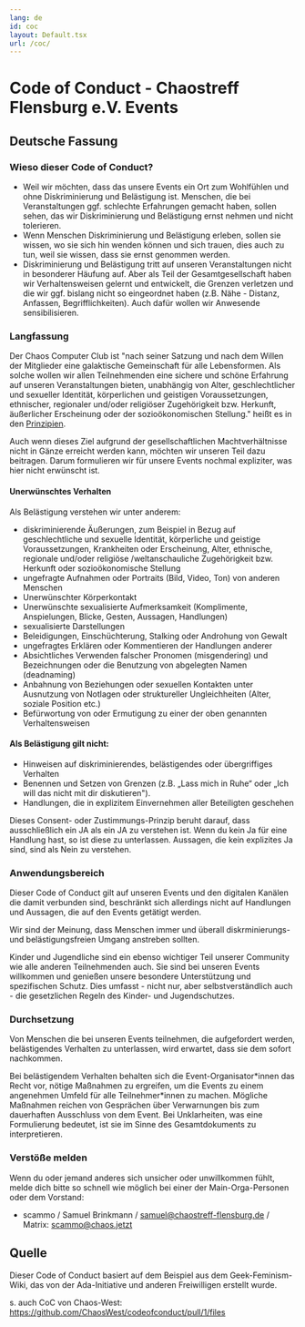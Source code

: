 ```yaml
---
lang: de
id: coc
layout: Default.tsx
url: /coc/
---
```


# Code of Conduct - Chaostreff Flensburg e.V. Events

## Deutsche Fassung

### Wieso dieser Code of Conduct?
* Weil wir möchten, dass das unsere Events ein Ort zum Wohlfühlen und ohne Diskriminierung und Belästigung ist. Menschen, die bei Veranstaltungen ggf. schlechte Erfahrungen gemacht haben, sollen sehen, das wir Diskriminierung und Belästigung ernst nehmen und nicht tolerieren.
* Wenn Menschen Diskriminierung und Belästigung erleben, sollen sie wissen, wo sie sich hin wenden können und sich trauen, dies auch zu tun, weil sie wissen, dass sie ernst genommen werden.
* Diskriminierung und Belästigung tritt auf unseren Veranstaltungen nicht in besonderer Häufung auf. Aber als Teil der Gesamtgesellschaft haben wir Verhaltensweisen gelernt und entwickelt, die Grenzen verletzen und die wir ggf. bislang nicht so eingeordnet haben (z.B. Nähe - Distanz, Anfassen, Begrifflichkeiten). Auch dafür wollen wir Anwesende sensibilisieren.

### Langfassung
Der Chaos Computer Club ist "nach seiner Satzung und nach dem Willen der Mitglieder eine galaktische Gemeinschaft für alle Lebensformen. Als solche wollen wir allen Teilnehmenden eine sichere und schöne Erfahrung auf unseren Veranstaltungen bieten, unabhängig von Alter, geschlechtlicher und sexueller Identität, körperlichen und geistigen Voraussetzungen, ethnischer, regionaler und/oder religiöser Zugehörigkeit bzw. Herkunft, äußerlicher Erscheinung oder der sozioökonomischen Stellung." heißt es in den [Prinzipien](https://help.ccc.de/principles.html). 

Auch wenn dieses Ziel aufgrund der gesellschaftlichen Machtverhältnisse nicht in Gänze erreicht werden kann, möchten wir unseren Teil dazu beitragen. Darum formulieren wir für unsere Events nochmal expliziter, was hier nicht erwünscht ist. 

#### Unerwünschtes Verhalten

Als Belästigung verstehen wir unter anderem:

* diskriminierende Äußerungen, zum Beispiel in Bezug auf geschlechtliche und sexuelle Identität, körperliche und geistige Voraussetzungen, Krankheiten oder Erscheinung, Alter, ethnische, regionale und/oder religiöse /weltanschauliche Zugehörigkeit bzw. Herkunft oder sozioökonomische Stellung
* ungefragte Aufnahmen oder Portraits (Bild, Video, Ton) von anderen Menschen
* Unerwünschter Körperkontakt
* Unerwünschte sexualisierte Aufmerksamkeit (Komplimente, Anspielungen, Blicke, Gesten, Aussagen, Handlungen)
* sexualisierte Darstellungen
* Beleidigungen, Einschüchterung, Stalking oder Androhung von Gewalt
* ungefragtes Erklären oder Kommentieren der Handlungen anderer
* Absichtliches Verwenden falscher Pronomen (misgendering) und Bezeichnungen oder die Benutzung von abgelegten Namen (deadnaming)
* Anbahnung von Beziehungen oder sexuellen Kontakten unter Ausnutzung von Notlagen oder struktureller Ungleichheiten (Alter, soziale Position etc.)
* Befürwortung von oder Ermutigung zu einer der oben genannten Verhaltensweisen

#### Als Belästigung gilt nicht:
* Hinweisen auf diskriminierendes, belästigendes oder übergriffiges Verhalten
* Benennen und Setzen von Grenzen (z.B. „Lass mich in Ruhe“ oder „Ich will das nicht mit dir diskutieren").
* Handlungen, die in explizitem Einvernehmen aller Beteiligten geschehen

Dieses Consent- oder Zustimmungs-Prinzip beruht darauf, dass ausschließlich ein JA als ein JA zu verstehen ist. Wenn du kein Ja für eine Handlung hast, so ist diese zu unterlassen. Aussagen, die kein explizites Ja sind, sind als Nein zu verstehen.

### Anwendungsbereich

Dieser Code of Conduct gilt auf unseren Events und den digitalen Kanälen die damit verbunden sind, beschränkt sich allerdings nicht auf Handlungen und Aussagen, die auf den Events getätigt werden.

Wir sind der Meinung, dass Menschen immer und überall diskrminierungs- und belästigungsfreien Umgang anstreben sollten.

Kinder und Jugendliche sind ein ebenso wichtiger Teil unserer Community wie alle anderen Teilnehmenden auch. Sie sind bei unseren Events willkommen und genießen unsere besondere Unterstützung und spezifischen Schutz. Dies umfasst - nicht nur, aber selbstverständlich auch - die gesetzlichen Regeln des Kinder- und Jugendschutzes.

### Durchsetzung

Von Menschen die bei unseren Events teilnehmen, die aufgefordert werden, belästigendes Verhalten zu unterlassen, wird erwartet, dass sie dem sofort nachkommen.

Bei belästigendem Verhalten behalten sich die Event-Organisator\*innen das Recht vor, nötige Maßnahmen zu ergreifen, um die Events zu einem angenehmen Umfeld für alle Teilnehmer\*innen zu machen.
Mögliche Maßnahmen reichen von Gesprächen über Verwarnungen bis zum dauerhaften Ausschluss von dem Event.
Bei Unklarheiten, was eine Formulierung bedeutet, ist sie im Sinne des Gesamtdokuments zu interpretieren.

### Verstöße melden

Wenn du oder jemand anderes sich unsicher oder unwillkommen fühlt, melde dich bitte so schnell wie möglich bei einer der Main-Orga-Personen oder dem Vorstand:

* scammo / Samuel Brinkmann / samuel@chaostreff-flensburg.de / Matrix: scammo@chaos.jetzt

## Quelle

Dieser Code of Conduct basiert auf dem Beispiel aus dem Geek-Feminism-Wiki, das von der Ada-Initiative und anderen Freiwilligen erstellt wurde. 

s. auch CoC von Chaos-West: https://github.com/ChaosWest/codeofconduct/pull/1/files
